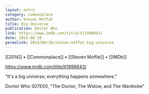 ```yaml
---
layout: entry
category: commonplace
author: Steven Moffat
title: Big Universe
publication: Doctor Who
link: https://www.imdb.com/title/tt1998643/
date: 2014-08-10
permalink: 2014/08/10/steven-moffat-big-universe
---
```


[[2014]] • [[Commonplace]] • [[Steven Moffat]] • [[IMDb]]

https://www.imdb.com/title/tt1998643/

"It's a big universe; everything happens somewhere."

Doctor Who S07E00, "The Doctor, The Widow, and The Wardrobe"
